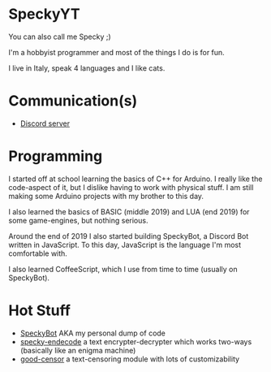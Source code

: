 # SpeckyYT

You can also call me Specky ;)

I'm a hobbyist programmer and most of the things I do is for fun.

I live in Italy, speak 4 languages and I like cats.

# Communication(s)

* [Discord server](https://discord.gg/4EecFku)

# Programming

I started off at school learning the basics of C++ for Arduino. I really like the code-aspect of it, but I dislike having to work with physical stuff.
I am still making some Arduino projects with my brother to this day.

I also learned the basics of BASIC (middle 2019) and LUA (end 2019) for some game-engines, but nothing serious.

Around the end of 2019 I also started building SpeckyBot, a Discord Bot written in JavaScript.
To this day, JavaScript is the language I'm most comfortable with.

I also learned CoffeeScript, which I use from time to time (usually on SpeckyBot).

# Hot Stuff

- [SpeckyBot](https://github.com/SpeckyYT/SpeckyBot) AKA my personal dump of code
- [specky-endecode](https://github.com/SpeckyYT/specky-endecode) a text encrypter-decrypter which works two-ways (basically like an enigma machine)
- [good-censor](https://github.com/SpeckyYT/good-censor) a text-censoring module with lots of customizability

